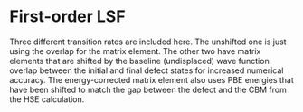 # First-order LSF

Three different transition rates are included here. The unshifted one is just using the overlap for the matrix element. The other two have matrix elements that are shifted by the baseline (undisplaced) wave function overlap between the initial and final defect states for increased numerical accuracy. The energy-corrected matrix element also uses PBE energies that have been shifted to match the gap between the defect and the CBM from the HSE calculation. 
